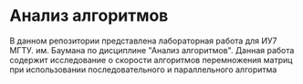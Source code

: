 # Анализ алгоритмов
В данном репозитории представлена лабораторная работа для ИУ7 МГТУ. им. Баумана по дисциплине "Анализ алгоритмов". Данная работа содержит исследование о скорости алгоритмов перемножения матриц при использовании последовательного и параллельного алгоритма
